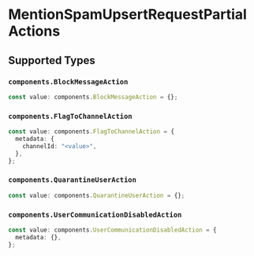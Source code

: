 # MentionSpamUpsertRequestPartialActions


## Supported Types

### `components.BlockMessageAction`

```typescript
const value: components.BlockMessageAction = {};
```

### `components.FlagToChannelAction`

```typescript
const value: components.FlagToChannelAction = {
  metadata: {
    channelId: "<value>",
  },
};
```

### `components.QuarantineUserAction`

```typescript
const value: components.QuarantineUserAction = {};
```

### `components.UserCommunicationDisabledAction`

```typescript
const value: components.UserCommunicationDisabledAction = {
  metadata: {},
};
```

